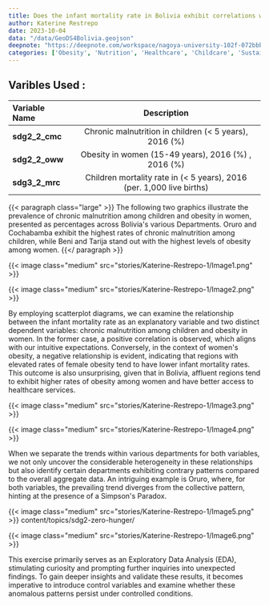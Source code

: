```yaml
---
title: Does the infant mortality rate in Bolivia exhibit correlations with nutritional challenges? Could there be evidence of a Simpson's Paradox?
author: Katerine Restrepo
date: 2023-10-04
data: "/data/GeoDS4Bolivia.geojson"
deepnote: "https://deepnote.com/workspace/nagoya-university-102f-072bbb53-844b-47b1-aa0d-c8654cf05167/project/Nutritional-Inequality-b5441f3b-b9ff-452a-a4cf-3a2ce6025e8d/notebook/Infant%20Mortality%20and%20Nutrition%20in%20Bolivia-84beb61d25a44593b6f174613c80f259"
categories: ['Obesity', 'Nutrition', 'Healthcare', 'Childcare', 'Sustainable Development']
---
```

## **Varibles Used :**
| Variable Name | Description |
| :-- | :-: |
|<b>sdg2_2_cmc</b>|Chronic malnutrition in children (< 5 years), 2016 (%)|
|<b>sdg2_2_oww</b>|Obesity in women (15-49 years), 2016 (%) , 2016 (%)|
|<b>sdg3_2_mrc</b>|Children mortality rate in (< 5 years), 2016 (per. 1,000 live births)|


{{< paragraph class="large" >}}
The following two graphics illustrate the prevalence of chronic malnutrition among children and obesity in women, presented as percentages across Bolivia's various Departments. Oruro and Cochabamba exhibit the highest rates of chronic malnutrition among children, while Beni and Tarija stand out with the highest levels of obesity among women.
{{</ paragraph >}}

{{< image class="medium" src="stories/Katerine-Restrepo-1/Image1.png" >}}

{{< image class="medium" src="stories/Katerine-Restrepo-1/Image2.png" >}}

By employing scatterplot diagrams, we can examine the relationship between the infant mortality rate as an explanatory variable and two distinct dependent variables: chronic malnutrition among children and obesity in women. In the former case, a positive correlation is observed, which aligns with our intuitive expectations. Conversely, in the context of women's obesity, a negative relationship is evident, indicating that regions with elevated rates of female obesity tend to have lower infant mortality rates. This outcome is also unsurprising, given that in Bolivia, affluent regions tend to exhibit higher rates of obesity among women and have better access to healthcare services.

{{< image class="medium" src="stories/Katerine-Restrepo-1/Image3.png" >}}


{{< image class="medium" src="stories/Katerine-Restrepo-1/Image4.png" >}}

When we separate the trends within various departments for both variables, we not only uncover the considerable heterogeneity in these relationships but also identify certain departments exhibiting contrary patterns compared to the overall aggregate data. An intriguing example is Oruro, where, for both variables, the prevailing trend diverges from the collective pattern, hinting at the presence of a Simpson's Paradox.

{{< image class="medium" src="stories/Katerine-Restrepo-1/Image5.png" >}}
content/topics/sdg2-zero-hunger/

{{< image class="medium" src="stories/Katerine-Restrepo-1/Image6.png" >}}

This exercise primarily serves as an Exploratory Data Analysis (EDA), stimulating curiosity and prompting further inquiries into unexpected findings. To gain deeper insights and validate these results, it becomes imperative to introduce control variables and examine whether these anomalous patterns persist under controlled conditions.